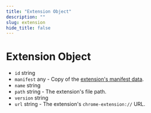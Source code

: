 ```yaml
---
title: "Extension Object"
description: ""
slug: extension
hide_title: false
---
```


# Extension Object

* `id` string
* `manifest` any - Copy of the [extension's manifest data](https://developer.chrome.com/extensions/manifest).
* `name` string
* `path` string - The extension's file path.
* `version` string
* `url` string - The extension's `chrome-extension://` URL.

